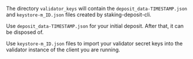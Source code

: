 The directory `validator_keys` will contain the `deposit_data-TIMESTAMP.json` and `keystore-m_ID.json`
files created by staking-deposit-cli.

Use `deposit_data-TIMESTAMP.json` for your initial deposit. After that, it can be disposed of.

Use `keystore-m_ID.json` files to import your validator secret keys into the validator
instance of the client you are running.
